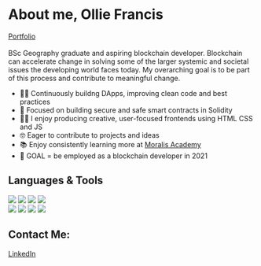 # About me, Ollie Francis
[Portfolio](https://olfrank.github.io/my-website/) <br>
<br>
BSc Geography graduate and aspiring blockchain developer. Blockchain can accelerate change in solving some of the larger systemic and societal issues the developing world faces today. My overarching goal is to be part of this process and contribute to meaningful change. 

- 👷‍♂️  Continuously buildng DApps, improving clean code and best practices 
- 🎯  Focused on building secure and safe smart contracts in Solidity 
- 👨‍🎨  I enjoy producing creative, user-focused frontends using HTML CSS and JS
- 🤓  Eager to contribute to projects and ideas
- 📚  Enjoy consistently learning more at [Moralis Academy](https://academy.moralis.io/)
- 🤩  GOAL = be employed as a blockchain developer in 2021

## Languages & Tools
<img src="https://img.shields.io/badge/-React.js-61DAFB?logo=react&logoColor=white&logoWidth=30"/> <img src="https://img.shields.io/badge/-JavaScript-F7DF1E?logo=JavaScript&logoColor=white&logoWidth=30"/> <img src="https://img.shields.io/badge/-Solidity-363636?logo=Solidity&logoWidth=30"/> <img src="https://img.shields.io/badge/-Web3.js-F16822?logo=Web3.js&logoColor=white&logoWidth=30"/>
<br> <img src="https://img.shields.io/badge/-HTML-CB3837?logo=HTML5&logoColor=white&logoWidth=30"/> <img src="https://img.shields.io/badge/-CSS-1572B6?logo=CSS3&logoColor=white&logoWidth=30"/> <img src="https://img.shields.io/badge/-jQuery-0769AD?logo=jQuery&logoWidth=30"/> <img src="https://img.shields.io/badge/-Bootstrap-7952B3?logo=Bootstrap&logoColor=white&logoWidth=30"/>

## Contact Me:
[LinkedIn](https://www.linkedin.com/in/ollie-francis-57256b1b1/)
